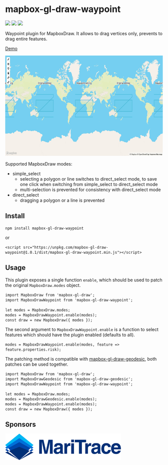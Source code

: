 # mapbox-gl-draw-waypoint

[![](https://img.shields.io/npm/dm/mapbox-gl-draw-waypoint)](https://www.npmjs.com/package/mapbox-gl-draw-waypoint)
[![](https://img.shields.io/david/zakjan/mapbox-gl-draw-waypoint)](https://www.npmjs.com/package/mapbox-gl-draw-waypoint)
[![](https://img.shields.io/bundlephobia/min/mapbox-gl-draw-waypoint)](https://www.npmjs.com/package/mapbox-gl-draw-waypoint)

Waypoint plugin for MapboxDraw. It allows to drag vertices only, prevents to drag entire features.

[Demo](https://zakjan.github.io/mapbox-gl-draw-waypoint/)

<img src="docs/screenshot@2x.jpg" alt="Screenshot" width="640" height="320">

Supported MapboxDraw modes:

- simple_select
  - selecting a polygon or line switches to direct_select mode, to save one click when switching from simple_select to direct_select mode
  - multi-selection is prevented for consistency with direct_select mode
- direct_select
  - dragging a polygon or a line is prevented

## Install

```
npm install mapbox-gl-draw-waypoint
```

or

```
<script src="https://unpkg.com/mapbox-gl-draw-waypoint@1.0.1/dist/mapbox-gl-draw-waypoint.min.js"></script>
```

## Usage

This plugin exposes a single function `enable`, which should be used to patch the original `MapboxDraw.modes` object.

```
import MapboxDraw from 'mapbox-gl-draw';
import MapboxDrawWaypoint from 'mapbox-gl-draw-waypoint';

let modes = MapboxDraw.modes;
modes = MapboxDrawWaypoint.enable(modes);
const draw = new MapboxDraw({ modes });
```

The second argument to `MapboxDrawWaypoint.enable` is a function to select features which should have the plugin enabled (defaults to all).

```
modes = MapboxDrawWaypoint.enable(modes, feature => feature.properties.risk);
```

The patching method is compatible with [mapbox-gl-draw-geodesic](https://github.com/zakjan/mapbox-gl-draw-geodesic), both patches can be used together.

```
import MapboxDraw from 'mapbox-gl-draw';
import MapboxDrawGeodesic from 'mapbox-gl-draw-geodesic';
import MapboxDrawWaypoint from 'mapbox-gl-draw-waypoint';

let modes = MapboxDraw.modes;
modes = MapboxDrawGeodesic.enable(modes);
modes = MapboxDrawWaypoint.enable(modes);
const draw = new MapboxDraw({ modes });
```

## Sponsors

<a href="https://maritrace.com/"><img src="docs/maritrace.png" alt="MariTrace" width="370" height="84"></a>

